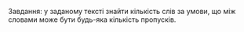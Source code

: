 Завдання: у заданому тексті знайти кількість слів за умови, що між словами може бути будь-яка кількість пропусків.
